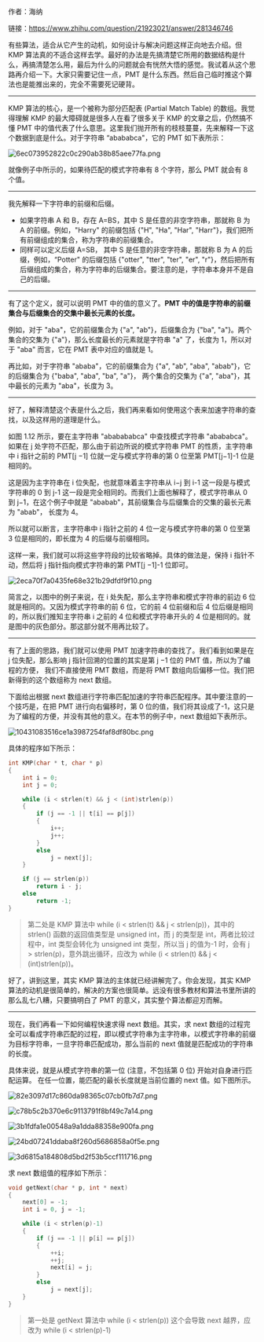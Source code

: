 作者：海纳

链接：https://www.zhihu.com/question/21923021/answer/281346746

有些算法，适合从它产生的动机，如何设计与解决问题这样正向地去介绍。但 KMP 算法真的不适合这样去学。最好的办法是先搞清楚它所用的数据结构是什么，再搞清楚怎么用，最后为什么的问题就会有恍然大悟的感觉。我试着从这个思路再介绍一下。大家只需要记住一点，PMT 是什么东西。然后自己临时推这个算法也是能推出来的，完全不需要死记硬背。

---
KMP 算法的核心，是一个被称为部分匹配表 (Partial Match Table) 的数组。我觉得理解 KMP 的最大障碍就是很多人在看了很多关于 KMP 的文章之后，仍然搞不懂 PMT 中的值代表了什么意思。这里我们抛开所有的枝枝蔓蔓，先来解释一下这个数据到底是什么。对于字符串 “abababca"，它的 PMT 如下表所示：

![6ec073952822c0c290ab38b85aee77fa.png](en-resource://database/3688:1)

就像例子中所示的，如果待匹配的模式字符串有 8 个字符，那么 PMT 就会有 8 个值。

---
我先解释一下字符串的前缀和后缀。
- 如果字符串 A 和 B，存在 A=BS，其中 S 是任意的非空字符串，那就称 B 为 A 的前缀。例如，"Harry" 的前缀包括 {"H", "Ha", "Har", "Harr"}，我们把所有前缀组成的集合，称为字符串的前缀集合。
- 同样可以定义后缀 A=SB， 其中 S 是任意的非空字符串，那就称 B 为 A 的后缀，例如，“Potter" 的后缀包括 {"otter", "tter", "ter", "er", "r"}，然后把所有后缀组成的集合，称为字符串的后缀集合。要注意的是，字符串本身并不是自己的后缀。

---
有了这个定义，就可以说明 PMT 中的值的意义了。**PMT 中的值是字符串的前缀集合与后缀集合的交集中最长元素的长度。**

例如，对于 "aba"，它的前缀集合为 {"a", "ab"}，后缀集合为 {"ba", "a"}。两个集合的交集为 {"a"}，那么长度最长的元素就是字符串 "a" 了，长度为 1，所以对于 "aba" 而言，它在 PMT 表中对应的值就是 1。

再比如，对于字符串 "ababa"，它的前缀集合为 {"a", "ab", "aba", "abab"}，它的后缀集合为 {"baba", "aba", "ba", "a"}， 两个集合的交集为 {"a", "aba"}，其中最长的元素为 "aba"，长度为 3。

---
好了，解释清楚这个表是什么之后，我们再来看如何使用这个表来加速字符串的查找，以及这样用的道理是什么。

如图 1.12 所示，要在主字符串 "ababababca" 中查找模式字符串 "abababca"。如果在 j 处字符不匹配，那么由于前边所说的模式字符串 PMT 的性质，主字符串中 i 指针之前的 PMT[j −1] 位就一定与模式字符串的第 0 位至第 PMT[j−1]-1 位是相同的。

这是因为主字符串在 i 位失配，也就意味着主字符串从 i−j 到 i-1 这一段是与模式字符串的 0 到 j-1 这一段是完全相同的。而我们上面也解释了，模式字符串从 0 到 j−1，在这个例子中就是 "ababab"，其前缀集合与后缀集合的交集的最长元素为 "abab"， 长度为 4。

所以就可以断言，主字符串中 i 指针之前的 4 位一定与模式字符串的第 0 位至第 3 位是相同的，即长度为 4 的后缀与前缀相同。

这样一来，我们就可以将这些字符段的比较省略掉。具体的做法是，保持 i 指针不动，然后将 j 指针指向模式字符串的第 PMT[j −1]-1 位即可。

![2eca70f7a0435fe68e321b29dfdf9f10.png](en-resource://database/3690:1)

简言之，以图中的例子来说，在 i 处失配，那么主字符串和模式字符串的前边 6 位就是相同的。又因为模式字符串的前 6 位，它的前 4 位前缀和后 4 位后缀是相同的，所以我们推知主字符串 i 之前的 4 位和模式字符串开头的 4 位是相同的。就是图中的灰色部分。那这部分就不用再比较了。

---
有了上面的思路，我们就可以使用 PMT 加速字符串的查找了。我们看到如果是在 j 位失配，那么影响 j 指针回溯的位置的其实是第 j −1 位的 PMT 值，所以为了编程的方便， 我们不直接使用 PMT 数组，而是将 PMT 数组向后偏移一位。我们把新得到的这个数组称为 next 数组。

下面给出根据 next 数组进行字符串匹配加速的字符串匹配程序。其中要注意的一个技巧是，在把 PMT 进行向右偏移时，第 0 位的值，我们将其设成了-1，这只是为了编程的方便，并没有其他的意义。在本节的例子中，next 数组如下表所示。

![10431083516ce1a3987254faf8df80bc.png](en-resource://database/3694:1)

具体的程序如下所示：
```c
int KMP(char * t, char * p) 
{
	int i = 0; 
	int j = 0;

	while (i < strlen(t) && j < (int)strlen(p))
	{
		if (j == -1 || t[i] == p[j]) 
		{
			i++;
			j++;
		}
		else 
			j = next[j];
	}

	if (j == strlen(p))
		return i - j;
	else 
		return -1;
}
```

> 第二处是 KMP 算法中 while (i < strlen(t) && j < strlen(p))，其中的 strlen() 函数的返回值类型是 unsigned int，而 j 的类型是 int，两者比较过程中，int 类型会转化为 unsigned int 类型，所以当 j 的值为-1 时，会有 j > strlen(p)，意外跳出循环，应改为 while (i < strlen(t) && j < (int)strlen(p))。

好了，讲到这里，其实 KMP 算法的主体就已经讲解完了。你会发现，其实 KMP 算法的动机是很简单的，解决的方案也很简单。远没有很多教材和算法书里所讲的那么乱七八糟，只要搞明白了 PMT 的意义，其实整个算法都迎刃而解。

---
现在，我们再看一下如何编程快速求得 next 数组。其实，求 next 数组的过程完全可以看成字符串匹配的过程，即以模式字符串为主字符串，以模式字符串的前缀为目标字符串，一旦字符串匹配成功，那么当前的 next 值就是匹配成功的字符串的长度。

具体来说，就是从模式字符串的第一位 (注意，不包括第 0 位) 开始对自身进行匹配运算。 在任一位置，能匹配的最长长度就是当前位置的 next 值。如下图所示。

![82e3097d17c860da98365c07cb0fb7d7.png](en-resource://database/3696:1)

![c78b5c2b370e6c9113791f8bf49c7a14.png](en-resource://database/3698:1)

![3b1fdfa1e00548a9a1dda88358e900fa.png](en-resource://database/3700:1)

![24bd07241ddaba8f260d5686858a0f5e.png](en-resource://database/3702:1)

![3d6815a184808d5bd2f53b5ccf111716.png](en-resource://database/3704:1)

求 next 数组值的程序如下所示：

```c
void getNext(char * p, int * next)
{
	next[0] = -1;
	int i = 0, j = -1;

	while (i < strlen(p)-1)
	{
		if (j == -1 || p[i] == p[j])
		{
			++i;
			++j;
			next[i] = j;
		}	
		else
			j = next[j];
	}
}
```

> 第一处是 getNext 算法中 while (i < strlen(p)) 这个会导致 next 越界，应改为 while (i < strlen(p)-1)